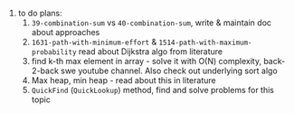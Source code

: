1. to do plans:
    1. ``39-combination-sum`` vs ``40-combination-sum``, write & maintain doc about approaches
    1. ``1631-path-with-minimum-effort`` & ``1514-path-with-maximum-probability`` read about Dijkstra algo from literature
    1. find k-th max element in array - solve it with O(N) complexity, back-2-back swe youtube channel. Also check out underlying sort algo
    1. Max heap, min heap - read about this in literature
    1. ``QuickFind`` (``QuickLookup``) method, find and solve problems for this topic